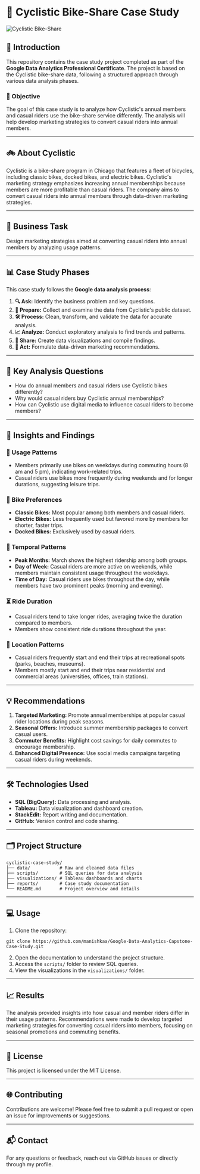# 🚴 Cyclistic Bike-Share Case Study

![Cyclistic Bike-Share](https://postimage.me/images/2025/05/07/ChatGPT-Image-May-7-2025-11_36_00-PM.png)

## 🌟 Introduction

This repository contains the case study project completed as part of the **Google Data Analytics Professional Certificate**. The project is based on the Cyclistic bike-share data, following a structured approach through various data analysis phases.

### 🎯 Objective

The goal of this case study is to analyze how Cyclistic's annual members and casual riders use the bike-share service differently. The analysis will help develop marketing strategies to convert casual riders into annual members.

---

## 🚲 About Cyclistic

Cyclistic is a bike-share program in Chicago that features a fleet of bicycles, including classic bikes, docked bikes, and electric bikes. Cyclistic's marketing strategy emphasizes increasing annual memberships because members are more profitable than casual riders. The company aims to convert casual riders into annual members through data-driven marketing strategies.

---

## 💼 Business Task

Design marketing strategies aimed at converting casual riders into annual members by analyzing usage patterns.

---

## 📊 Case Study Phases

This case study follows the **Google data analysis process**:

1. **🔍 Ask:** Identify the business problem and key questions.  
2. **📂 Prepare:** Collect and examine the data from Cyclistic's public dataset.  
3. **🛠️ Process:** Clean, transform, and validate the data for accurate analysis.  
4. **📈 Analyze:** Conduct exploratory analysis to find trends and patterns.  
5. **📑 Share:** Create data visualizations and compile findings.  
6. **🚀 Act:** Formulate data-driven marketing recommendations.  

---

## 📝 Key Analysis Questions

- How do annual members and casual riders use Cyclistic bikes differently?  
- Why would casual riders buy Cyclistic annual memberships?  
- How can Cyclistic use digital media to influence casual riders to become members?  

---

## 🔎 Insights and Findings

### 🚶 Usage Patterns

- Members primarily use bikes on weekdays during commuting hours (8 am and 5 pm), indicating work-related trips.  
- Casual riders use bikes more frequently during weekends and for longer durations, suggesting leisure trips.  

### 🚴 Bike Preferences

- **Classic Bikes:** Most popular among both members and casual riders.  
- **Electric Bikes:** Less frequently used but favored more by members for shorter, faster trips.  
- **Docked Bikes:** Exclusively used by casual riders.  

### 📅 Temporal Patterns

- **Peak Months:** March shows the highest ridership among both groups.  
- **Day of Week:** Casual riders are more active on weekends, while members maintain consistent usage throughout the weekdays.  
- **Time of Day:** Casual riders use bikes throughout the day, while members have two prominent peaks (morning and evening).  

### ⏳ Ride Duration

- Casual riders tend to take longer rides, averaging twice the duration compared to members.  
- Members show consistent ride durations throughout the year.  

### 📍 Location Patterns

- Casual riders frequently start and end their trips at recreational spots (parks, beaches, museums).  
- Members mostly start and end their trips near residential and commercial areas (universities, offices, train stations).  

---

## 💡 Recommendations

1. **Targeted Marketing:** Promote annual memberships at popular casual rider locations during peak seasons.  
2. **Seasonal Offers:** Introduce summer membership packages to convert casual users.  
3. **Commuter Benefits:** Highlight cost savings for daily commutes to encourage membership.  
4. **Enhanced Digital Presence:** Use social media campaigns targeting casual riders during weekends.  

---

## 🛠️ Technologies Used

- **SQL (BigQuery):** Data processing and analysis.  
- **Tableau:** Data visualization and dashboard creation.  
- **StackEdit:** Report writing and documentation.  
- **GitHub:** Version control and code sharing.  

---

## 🗂️ Project Structure

```
cyclistic-case-study/
├── data/           # Raw and cleaned data files
├── scripts/        # SQL queries for data analysis
├── visualizations/ # Tableau dashboards and charts
├── reports/        # Case study documentation
└── README.md       # Project overview and details
```

---

## 💻 Usage

1. Clone the repository:

```
git clone https://github.com/manishkaa/Google-Data-Analytics-Capstone-Case-Study.git
```

2. Open the documentation to understand the project structure.
3. Access the `scripts/` folder to review SQL queries.
4. View the visualizations in the `visualizations/` folder.

---

## 📈 Results

The analysis provided insights into how casual and member riders differ in their usage patterns. Recommendations were made to develop targeted marketing strategies for converting casual riders into members, focusing on seasonal promotions and commuting benefits.

---

## 📜 License

This project is licensed under the MIT License.

---

## 🌐 Contributing

Contributions are welcome! Please feel free to submit a pull request or open an issue for improvements or suggestions.

---

## 📬 Contact

For any questions or feedback, reach out via GitHub issues or directly through my profile.

